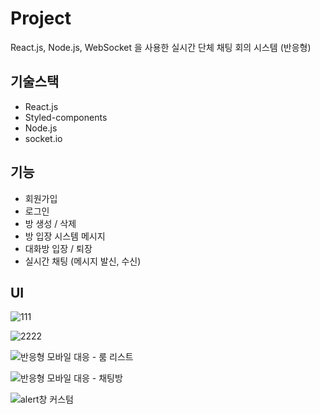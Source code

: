 # Project

React.js, Node.js, WebSocket 을 사용한 실시간 단체 채팅 회의 시스템 (반응형)

## 기술스택

- React.js
- Styled-components
- Node.js
- socket.io

## 기능

- 회원가입
- 로그인
- 방 생성 / 삭제
- 방 입장 시스템 메시지
- 대화방 입장 / 퇴장
- 실시간 채팅 (메시지 발신, 수신)

## UI

![111](https://github.com/j-h-711/ChatApp-FE/assets/106228604/83f646a0-abf2-46dc-8f7d-fb5a62970d50)

![2222](https://github.com/j-h-711/ChatApp-FE/assets/106228604/64d089ae-9a06-40a8-9bdd-8ec314d40781)

![반응형 모바일 대응 - 룸 리스트](https://github.com/j-h-711/ChatApp-FE/assets/106228604/0129f984-b9a0-4417-b0cd-67d8f79480b9)

![반응형 모바일 대응 - 채팅방](https://github.com/j-h-711/ChatApp-FE/assets/106228604/ea0389c4-6a99-47e4-ada2-aa1c0ba778bd)

![alert창 커스텀](https://github.com/j-h-711/ChatApp-FE/assets/106228604/d391f08b-675a-4880-9db4-a90f3a8caf57)

